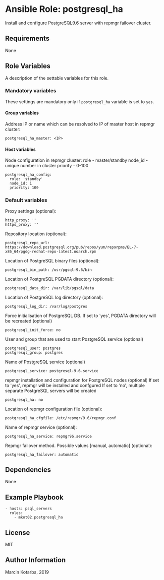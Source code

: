 # Ansible Role: postgresql_ha
Install and configure PostgreSQL9.6 server with repmgr failover cluster. 

## Requirements
None

## Role Variables
A description of the settable variables for this role. 

### Mandatory variables
These settings are mandatory only if `postgresql_ha` variable is set to `yes`.

#### Group variables
Address IP or name which can be resolved to IP of master host in repmgr cluster:
```
postgresql_ha_master: <IP>
```

#### Host variables
Node configuration in repmgr cluster:
role - master/standby
node_id - unique number in cluster
priority - 0-100
```
postgresql_ha_config:  
  role: 'standby'
  node_id: 1
  priority: 100
```

### Default variables
Proxy settings (optional):
```
http_proxy: ''
https_proxy: ''
```

Repository location (optional):
```
postgresql_repo_url: https://download.postgresql.org/pub/repos/yum/reporpms/EL-7-x86_64/pgdg-redhat-repo-latest.noarch.rpm
```

Location of PostgreSQL binary files (optional):
```
postgresql_bin_path: /usr/pgsql-9.6/bin
```

Location of PostgreSQL PGDATA directory (optional):
```
postgresql_data_dir: /var/lib/pgsql/data
```

Location of PostgreSQL log directory (optional):
```
postgresql_log_dir: /var/log/postgres
```

Force initialisation of PostgreSQL DB. If set to 'yes', PGDATA directory will be recreated (optional)
```
postgresql_init_force: no
```

User and group that are used to start PostgreSQL service (optional)
```
postgresql_user: postgres
postgresql_group: postgres
```

Name of PostgreSQL service (optional)
```
postgresql_service: postgresql-9.6.service
```

repmgr installation and configuration for PostgreSQL nodes (optional)
If set to 'yes', repmgr will be installed and confgured
If set to 'no', multiple separate PostgreSQL servers will be created
```
postgresql_ha: no
```

Location of repmgr configuration file (optional):
```
postgresql_ha_cfgfile: /etc/repmgr/9.6/repmgr.conf
```

Name of repmgr service (optional): 
```
postgresql_ha_service: repmgr96.service
```

Repmgr failover method. Possible values [manual, automatic] (optional):
```
postgresql_ha_failover: automatic
```

## Dependencies
None

## Example Playbook
```
- hosts: psql_servers
  roles:
    - mkot02.postgresql_ha
```

## License
MIT

## Author Information
Marcin Kotarba, 2019

